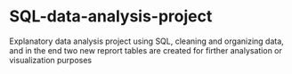 # SQL-data-analysis-project
Explanatory data analysis project using SQL, cleaning and organizing data, and in the end two new reprort tables are created for firther analysation or visualization purposes
